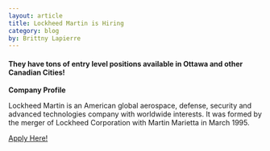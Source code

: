 ```yaml
---
layout: article
title: Lockheed Martin is Hiring
category: blog
by: Brittny Lapierre
---
```


<h4>They have tons of entry level positions available in Ottawa and other Canadian Cities!</h4>

<b>Company Profile</b>
<p>Lockheed Martin is an American global aerospace, defense, security and advanced technologies company with worldwide interests. It was formed by the merger of Lockheed Corporation with Martin Marietta in March 1995.</p>

<a href="http://www.lockheedmartin.ca/ca/careers.html">Apply Here!</a>
